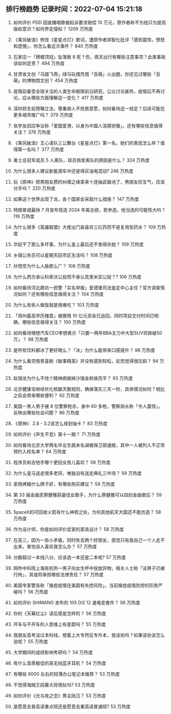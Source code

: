 
## 排行榜趋势 记录时间：2022-07-04 15:21:18
  
  1. 如何评价 PDD 因直播唱歌被起诉要求赔偿 10 万元，原作者称不为钱只为提高版权意识？如何界定侵权？ 1209 万热度
    
  2. 《乘风破浪》修改《星星点灯》歌词，遭原作者郑智化批评「感到震惊，愤怒和遗憾」，你怎么看这次事件？ 840 万热度
    
  3. 石家庄一「牌楼顶冠」坠落致 8 死 1 伤，雨天出行有哪些注意事项？此类事故该如何定责？ 494 万热度
    
  4. 甘肃省文创「马踏飞燕」绿马玩偶凭借「丑萌」火出圈，你还见过哪些「丑萌」的博物馆文创？ 454 万热度
    
  5. 疫情前备受全球关注的人类生命极限前沿研究，公众讨论甚热，疫情后不再讨论，应从哪些方面理解这一变化？ 417 万热度
    
  6. 深圳将生前预嘱立法，尊重病人不抢救意愿，如何看待这一规定？后续可能在更多城市推广吗？ 379 万热度
    
  7. 张学友回应争议称「爱国爱港，以身为中国人深感骄傲」，还有哪些信息值得关注？ 378 万热度
    
  8. 《乘风破浪》王心凌队三公舞台《星星点灯》第一名，她们的表现怎么样？值得第一名吗？ 377 万热度
    
  9. 勇士总冠军成员 5 人离队，球员频发离队的原因是什么？ 324 万热度
    
  10. 为什么很多人建议新能源车中还是得买油电混动? 246 万热度
    
  11. 玩《原神》把男朋友攒的纠缠之缘拿来十连抽武器池了，男朋友巨生气，应该分手吗？ 220 万热度
    
  12. 如果这个世界出现了龙，各个国家会采取什么措施？ 147 万热度
    
  13. 特朗普或最快 7 月宣布竞选 2024 年美总统，若参选，他当选的可能性大吗？ 116 万热度
    
  14. 为什么很多《英雄联盟》大佬出门装喜欢三红药而不是复用型药水？ 109 万热度
    
  15. 华妃干了那么多坏事，为什么皇上最后还不舍得杀她？ 109 万热度
    
  16. 乡镇公务员可以星期天回市区生活吗？ 108 万热度
    
  17. 孙悟空为什么人脉那么广？ 108 万热度
    
  18. 为什么西方承认科索沃公投而不承认克里米亚公投？? 106 万热度
    
  19. 如何看待河北廊坊一民警「实名举报」爱德堡司法鉴定中心主任？官方调查情况如何？还有哪些信息值得关注？ 104 万热度
    
  20. 为什么有些人做饭就是很难吃？ 103 万热度
    
  21. 「郑州最高学历楼盘」被挪用 10 亿元资金已追回，同时项目交付时间已明确，哪些信息值得关注？ 100 万热度
    
  22. 如何看待理想汽车CEO李想表示「只要一两年BBA主力中大型SUV将跌破50万」？ 98 万热度
    
  23. 是所有饮料都冰了更好喝么？「冰」为什么能带来口感提升？ 96 万热度
    
  24. 为什么看完情景喜剧《破事精英》并没有感到轻松，反而觉得很压抑？ 94 万热度
    
  25. 赵瑞龙为什么不找个精神病做掉沙瑞金和侯亮平？ 93 万热度
    
  26. 北京健康宝继续优化核酸天数规则，确保落实三天一检，具体情况如何？相比之前会带来哪些便利？ 92 万热度
    
  27. 美国一黑人男子被 8 位警察枪杀，身中 60 多枪，警察局长称「令人震惊」，反映出哪些社会问题？ 86 万热度
    
  28. 《原神》 2.8 - 3.2该怎么规划抽卡？ 83 万热度
    
  29. 如何评价《声生不息》第十一期？ 71 万热度
    
  30. 如何看待北京大学两名毕业生跳未名湖被保卫部通报，其中一人被列入不正常预约入校名单？ 64 万热度
    
  31. 程序员和吉他手哪个更招女孩儿喜欢？ 59 万热度
    
  32. 为什么皇马送走很多老将，唯独没有送走典礼三中场？ 59 万热度
    
  33. 家用烤箱什么牌子好，有哪些购买建议？ 59 万热度
    
  34. 第 33 届金曲奖蔡健雅获最佳女歌手，为什么蔡健雅可以四封金曲歌后？ 59 万热度
    
  35. SpaceX的可回收火箭有什么神奇之处，为何其他航天大国还不能仿造？ 58 万热度
    
  36. 作为设计师，你是如何评价宜家的家具设计？ 58 万热度
    
  37. 在高三，因为一些小矛盾，同时失去两个好朋友，感觉只有我自己一个人走不出来，害怕没人喜欢我怎么办？ 57 万热度
    
  38. 分数超过一本线八分，应该选一本还是二本呢? 57 万热度
    
  39. 网传中科院上海有机所一男子向女生杯中投放异物，相关人士称「该男子已被行拘」，其或将承担哪些法律责任？ 57 万热度
    
  40. 美国专家警告称「猴痘疫情在美国有失控风险」，当前猴痘疫情防控的形势严峻吗？ 56 万热度
    
  41. 如何评价 SHIMANO 发布的 105 Di2 12 速电变套件？ 56 万热度
    
  42. 你的《天幕红尘》读后感是怎样的？ 56 万热度
    
  43. 开车与不开车的人思维上有差距吗？ 55 万热度
    
  44. 我朋友高考没过本科线，想着上大专然后专升本，我该劝吗？如果该劝该怎么说呢？ 55 万热度
    
  45. 大学期间的成绩影响考研吗？ 54 万热度
    
  46. 有什么音质极佳的真无线蓝牙耳机？ 54 万热度
    
  47. 有哪些 6000 左右的轻薄办公笔记本推荐？ 53 万热度
    
  48. 不觉得海贼王招募大将很扯吗? 53 万热度
    
  49. 如何评价《光与夜之恋》男主陆沉？ 53 万热度
    
  50. 是愿意去普高读重点班还是愿意去重高读普通班? 53 万热度
    